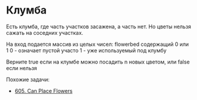 # Клумба 

Есть клумба, где часть участков засажена, а часть нет. Но цветы нельзя сажать на соседних участках.

На вход подается массив из целых чисел: flowerbed содержащий 0 или 1
0 - означает пустой участо
1 - уже используемый под клумбу

Верните true если на клумбе можно посадить n новых цветом, или false если нельзя


Похожие задачи: 
- [605. Can Place Flowers](https://leetcode.com/problems/can-place-flowers/description/)